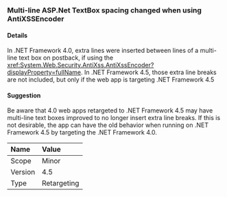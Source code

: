 ### Multi-line ASP.Net TextBox spacing changed when using AntiXSSEncoder

#### Details

In .NET Framework 4.0, extra lines were inserted between lines of a multi-line text box on postback, if using the <xref:System.Web.Security.AntiXss.AntiXssEncoder?displayProperty=fullName>. In .NET Framework 4.5, those extra line breaks are not included, but only if the web app is targeting .NET Framework 4.5

#### Suggestion

Be aware that 4.0 web apps retargeted to .NET Framework 4.5 may have multi-line text boxes improved to no longer insert extra line breaks. If this is not desirable, the app  can have the old behavior when running on .NET Framework 4.5 by targeting the .NET Framework 4.0.

| Name    | Value       |
|:--------|:------------|
| Scope   | Minor       |
| Version | 4.5         |
| Type    | Retargeting |
